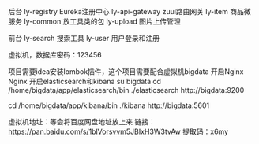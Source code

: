 后台
ly-registry Eureka注册中心
ly-api-gateway zuul路由网关
ly-item 商品微服务
ly-common 放工具类的包
ly-upload 图片上传管理

前台
ly-search 搜索工具
ly-user 用户登录和注册

虚拟机，数据库密码：123456

项目需要idea安装lombok插件，这个项目需要配合虚拟机bigdata
开启Nginx Nginx
开启elasticsearch和kibana
su bigdata
cd /home/bigdata/app/elasticsearch/bin
./elasticsearch
http://bigdata:9200

cd  /home/bigdata/app/kibana/bin
./kibana
http://bigdata:5601

虚拟机地址：等会将百度网盘地址放上来
链接：https://pan.baidu.com/s/1blVorsvvm5JBIxH3W3tvAw 
提取码：x6my
